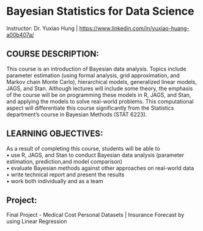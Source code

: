 # Bayesian Statistics for Data Science
Instructor: Dr. Yuxiao Hung | https://www.linkedin.com/in/yuxiao-huang-a00b407a/

## COURSE DESCRIPTION:
This course is an introduction of Bayesian data analysis. Topics include parameter estimation (using formal analysis, grid approximation, and Markov chain Monte Carlo), hierarchical models, generalized linear models, JAGS, and Stan. Although lectures will include some theory, the emphasis of the course will be on programming these models in R, JAGS, and Stan, and applying the models to solve real-world problems. This computational aspect will differentiate this course significantly from the Statistics department’s course in Bayesian Methods (STAT 6223).

## LEARNING OBJECTIVES:
As a result of completing this course, students will be able to<br/>
• use R, JAGS, and Stan to conduct Bayesian data analysis (parameter estimation, prediction,and model comparison)<br/>
• evaluate Bayesian methods against other approaches on real-world data<br/>
• write technical report and present the results<br/>
• work both individually and as a team<br/>


## Project:
Final Project - Medical Cost Personal Datasets | Insurance Forecast by using Linear Regression
